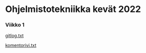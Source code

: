 # Ohjelmistotekniikka kevät 2022



### Viikko 1

[gitlog.txt](https://github.com/ojanenmarianna/ot-harjoitustyo/blob/master/laskarit/viikko1/gitlog.txt)

[komentorivi.txt](https://github.com/ojanenmarianna/ot-harjoitustyo/blob/master/laskarit/viikko1/komentorivi.txt)

